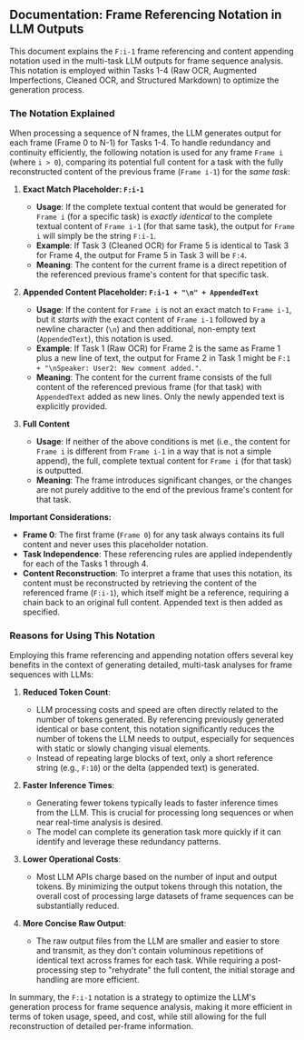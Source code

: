 ## Documentation: Frame Referencing Notation in LLM Outputs

This document explains the `F:i-1` frame referencing and content appending notation used in the multi-task LLM outputs for frame sequence analysis. This notation is employed within Tasks 1-4 (Raw OCR, Augmented Imperfections, Cleaned OCR, and Structured Markdown) to optimize the generation process.

### The Notation Explained

When processing a sequence of N frames, the LLM generates output for each frame (Frame 0 to N-1) for Tasks 1-4. To handle redundancy and continuity efficiently, the following notation is used for any frame `Frame i` (where `i > 0`), comparing its potential full content for a task with the fully reconstructed content of the previous frame (`Frame i-1`) for the *same task*:

1.  **Exact Match Placeholder: `F:i-1`**
    *   **Usage**: If the complete textual content that would be generated for `Frame i` (for a specific task) is *exactly identical* to the complete textual content of `Frame i-1` (for that same task), the output for `Frame i` will simply be the string `F:i-1`.
    *   **Example**: If Task 3 (Cleaned OCR) for Frame 5 is identical to Task 3 for Frame 4, the output for Frame 5 in Task 3 will be `F:4`.
    *   **Meaning**: The content for the current frame is a direct repetition of the referenced previous frame's content for that specific task.

2.  **Appended Content Placeholder: `F:i-1 + "\n" + AppendedText`**
    *   **Usage**: If the content for `Frame i` is not an exact match to `Frame i-1`, but it *starts with* the exact content of `Frame i-1` followed by a newline character (`\n`) and then additional, non-empty text (`AppendedText`), this notation is used.
    *   **Example**: If Task 1 (Raw OCR) for Frame 2 is the same as Frame 1 plus a new line of text, the output for Frame 2 in Task 1 might be `F:1 + "\nSpeaker: User2: New comment added."`. 
    *   **Meaning**: The content for the current frame consists of the full content of the referenced previous frame (for that task) with `AppendedText` added as new lines. Only the newly appended text is explicitly provided.

3.  **Full Content**
    *   **Usage**: If neither of the above conditions is met (i.e., the content for `Frame i` is different from `Frame i-1` in a way that is not a simple append), the full, complete textual content for `Frame i` (for that task) is outputted.
    *   **Meaning**: The frame introduces significant changes, or the changes are not purely additive to the end of the previous frame's content for that task.

**Important Considerations:**
*   **Frame 0**: The first frame (`Frame 0`) for any task always contains its full content and never uses this placeholder notation.
*   **Task Independence**: These referencing rules are applied independently for each of the Tasks 1 through 4.
*   **Content Reconstruction**: To interpret a frame that uses this notation, its content must be reconstructed by retrieving the content of the referenced frame (`F:i-1`), which itself might be a reference, requiring a chain back to an original full content. Appended text is then added as specified.

### Reasons for Using This Notation

Employing this frame referencing and appending notation offers several key benefits in the context of generating detailed, multi-task analyses for frame sequences with LLMs:

1.  **Reduced Token Count**:
    *   LLM processing costs and speed are often directly related to the number of tokens generated. By referencing previously generated identical or base content, this notation significantly reduces the number of tokens the LLM needs to output, especially for sequences with static or slowly changing visual elements.
    *   Instead of repeating large blocks of text, only a short reference string (e.g., `F:10`) or the delta (appended text) is generated.

2.  **Faster Inference Times**:
    *   Generating fewer tokens typically leads to faster inference times from the LLM. This is crucial for processing long sequences or when near real-time analysis is desired.
    *   The model can complete its generation task more quickly if it can identify and leverage these redundancy patterns.

3.  **Lower Operational Costs**:
    *   Most LLM APIs charge based on the number of input and output tokens. By minimizing the output tokens through this notation, the overall cost of processing large datasets of frame sequences can be substantially reduced.

4.  **More Concise Raw Output**:
    *   The raw output files from the LLM are smaller and easier to store and transmit, as they don't contain voluminous repetitions of identical text across frames for each task. While requiring a post-processing step to "rehydrate" the full content, the initial storage and handling are more efficient.

In summary, the `F:i-1` notation is a strategy to optimize the LLM's generation process for frame sequence analysis, making it more efficient in terms of token usage, speed, and cost, while still allowing for the full reconstruction of detailed per-frame information. 